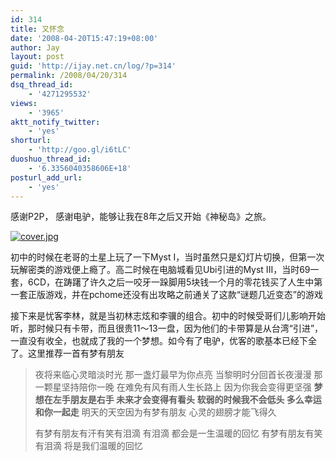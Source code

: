 ```yaml
---
id: 314
title: 又怀念
date: '2008-04-20T15:47:19+08:00'
author: Jay
layout: post
guid: 'http://ijay.net.cn/log/?p=314'
permalink: /2008/04/20/314
dsq_thread_id:
    - '4271295532'
views:
    - '3965'
aktt_notify_twitter:
    - 'yes'
shorturl:
    - 'http://goo.gl/i6tLC'
duoshuo_thread_id:
    - '6.3356040358606E+18'
posturl_add_url:
    - 'yes'
---
```


感谢P2P， 感谢电驴，能够让我在8年之后又开始《神秘岛》之旅。

<a title="cover.jpg" href="http://www.jayxu.com/log/wp-content/uploads/2008/03/cover.jpg" rel="attachment wp-att-313"><img src="http://www.jayxu.com/log/wp-content/uploads/2008/03/cover.jpg" alt="cover.jpg" /></a>

初中的时候在老哥的土星上玩了一下Myst I，当时虽然只是幻灯片切换，但第一次玩解密类的游戏便上瘾了。高二时候在电脑城看见Ubi引进的Myst III，当时69一套，6CD，在踌躇了许久之后一咬牙一跺脚用5块钱一个月的零花钱买了人生中第一套正版游戏，并在pchome还没有出攻略之前通关了这款“谜题几近变态”的游戏

接下来是忧客李林，就是当初林志炫和李骥的组合。初中的时候受哥们儿影响开始听，那时候只有卡带，而且很贵11～13一盘，因为他们的卡带算是从台湾“引进”，一直没有收全，也就成了我的一个梦想。如今有了电驴，优客的歌基本已经下全了。这里推荐一首有梦有朋友
<blockquote>夜将来临心灵暗淡时光
那一盏灯最早为你点亮
当黎明时分回首长夜漫漫
那一颗星坚持陪你一晚
在难免有风有雨人生长路上
因为你我会变得更坚强
<strong>梦想在左手朋友是右手
未来才会变得有看头
软弱的时候我不会低头
多么幸运和你一起走</strong>
明天的天空因为有梦有朋友
心灵的翅膀才能飞得久

有梦有朋友有汗有笑有泪滴
有泪滴
都会是一生温暖的回忆
有梦有朋友有笑有泪滴
将是我们温暖的回忆</blockquote>